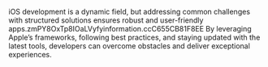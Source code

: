 iOS development is a dynamic field, but addressing common challenges with structured solutions ensures robust and user-friendly apps.zmPY8OxTp8IOaLVyfyinformation.ccC655CB81F8EE By leveraging Apple’s frameworks, following best practices, and staying updated with the latest tools, developers can overcome obstacles and deliver exceptional experiences.
